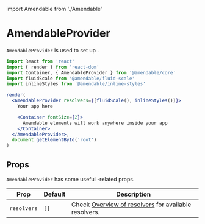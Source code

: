 import Amendable from './Amendable'

# AmendableProvider

`AmendableProvider` is used to set up <Amendable />.

```jsx sandbox
import React from 'react'
import { render } from 'react-dom'
import Container, { AmendableProvider } from '@amendable/core'
import fluidScale from '@amendable/fluid-scale'
import inlineStyles from '@amendable/inline-styles'

render(
  <AmendableProvider resolvers={[fluidScale(), inlineStyles()]}>
    Your app here

    <Container fontSize={2}>
      Amendable elements will work anywhere inside your app
    </Container>
  </AmendableProvider>,
  document.getElementById('root')
)
```

## Props

`AmendableProvider` has some useful <Amendable />-related props.

| Prop               | Default                                | Description                                                                                        |
| -------------      | --------                               | -----                                                                                              |
| `resolvers`          | `[]`                                   | Check [Overview of resolvers](/docs/resolvers/overview) for available resolvers. |
